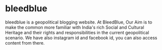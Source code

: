 # bleedblue
bleedblue is a geopolitical blogging website. At BleedBlue, Our Aim is to make the common more familiar with India's rich Social and Cultural Heritage and their rights and responsibilities in the current geopolitical scenario.
We have also instagram id and facebook id, you can also access content from there.
